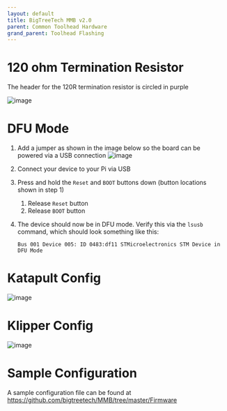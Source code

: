 ```yaml
---
layout: default 
title: BigTreeTech MMB v2.0
parent: Common Toolhead Hardware
grand_parent: Toolhead Flashing
---
```


# 120 ohm Termination Resistor

The header for the 120R termination resistor is circled in purple

![image](https://github.com/Esoterical/voron_canbus/assets/124253477/1e359304-b00f-4e93-a877-5b60beaa5249)


# DFU Mode
1.  Add a jumper as shown in the image below so the board can be powered via a USB connection
    ![image](https://github.com/Esoterical/voron_canbus/assets/124253477/c5f00b2a-c6dc-4f80-b9aa-4b963d21a580)


2. Connect your device to your Pi via USB
3. Press and hold the `Reset` and `BOOT` buttons down (button locations shown in step 1)
    1. Release `Reset` button
    2. Release `BOOT` button
4. The device should now be in DFU mode. Verify this via the `lsusb` command, which should look something like this:
    ```
    Bus 001 Device 005: ID 0483:df11 STMicroelectronics STM Device in DFU Mode
    ```

# Katapult Config

![image](https://github.com/user-attachments/assets/f543775f-5104-486c-ac3f-92e3a38fdbd5)



# Klipper Config

![image](https://github.com/user-attachments/assets/663e79e1-35f9-4638-8e37-7adf5feffee1)



# Sample Configuration

A sample configuration file can be found at [https://github.com/bigtreetech/MMB/tree/master/Firmware
](https://github.com/bigtreetech/MMB/tree/master/Firmware
)
